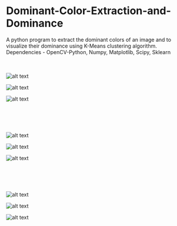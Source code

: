 # Dominant-Color-Extraction-and-Dominance
A python program to extract the dominant colors of an image and to visualize their dominance using K-Means clustering algorithm.</br>
Dependencies - OpenCV-Python, Numpy, Matplotlib, Scipy, Sklearn
</br></br></br>

![alt text](https://github.com/srijannnd/Dominant-Color-Extraction-and-Dominance/blob/master/img.jpg)

![alt text](https://github.com/srijannnd/Dominant-Color-Extraction-and-Dominance/blob/master/1.png)

![alt text](https://github.com/srijannnd/Dominant-Color-Extraction-and-Dominance/blob/master/11.png)</br></br></br></br></br>

![alt text](https://github.com/srijannnd/Dominant-Color-Extraction-and-Dominance/blob/master/image.jpg)

![alt text](https://github.com/srijannnd/Dominant-Color-Extraction-and-Dominance/blob/master/2.png)

![alt text](https://github.com/srijannnd/Dominant-Color-Extraction-and-Dominance/blob/master/21.png)</br></br></br></br></br>

![alt text](https://github.com/srijannnd/Dominant-Color-Extraction-and-Dominance/blob/master/im.jpg)

![alt text](https://github.com/srijannnd/Dominant-Color-Extraction-and-Dominance/blob/master/3.png)

![alt text](https://github.com/srijannnd/Dominant-Color-Extraction-and-Dominance/blob/master/31.png)

